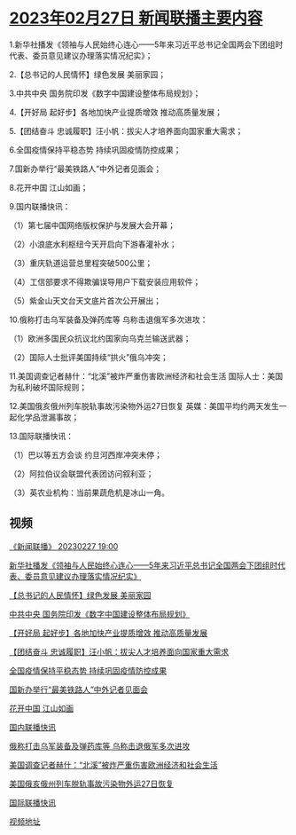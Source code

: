 # [2023年02月27日 新闻联播主要内容](https://tv.cctv.com/lm/xwlb/day/20230227.shtml)

1.新华社播发《领袖与人民始终心连心——5年来习近平总书记全国两会下团组时代表、委员意见建议办理落实情况纪实》；

2.【总书记的人民情怀】绿色发展 美丽家园；

3.中共中央 国务院印发《数字中国建设整体布局规划》；

4.【开好局 起好步】各地加快产业提质增效 推动高质量发展；

5.【团结奋斗 忠诚履职】汪小帆：拔尖人才培养面向国家重大需求；

6.全国疫情保持平稳态势 持续巩固疫情防控成果；

7.国新办举行“最美铁路人”中外记者见面会；

8.花开中国 江山如画；

9.国内联播快讯：

（1）第七届中国网络版权保护与发展大会开幕；

（2）小浪底水利枢纽今天开启向下游春灌补水；

（3）重庆轨道运营总里程突破500公里；

（4）工信部要求不得欺骗误导用户下载安装应用软件；

（5）紫金山天文台天文底片首次公开展出；

10.俄称打击乌军装备及弹药库等 乌称击退俄军多次进攻：

（1）欧洲多国民众抗议北约国家向乌克兰输送武器；

（2）国际人士批评美国持续“拱火”俄乌冲突；

11.美国调查记者赫什：“北溪”被炸严重伤害欧洲经济和社会生活 国际人士：美国为私利破坏国际规则；

12.美国俄亥俄州列车脱轨事故污染物外运27日恢复 英媒：美国平均约两天发生一起化学品泄漏事故；

13.国际联播快讯：

（1）巴以等五方会谈 约旦河西岸冲突未停；

（2）阿拉伯议会联盟代表团访问叙利亚；

（3）英农业机构：当前果蔬危机是冰山一角。

## 视频

[《新闻联播》 20230227 19:00](https://tv.cctv.com/2023/02/27/VIDERVh69pGIiz5S4azqpADW230227.shtml)

[新华社播发《领袖与人民始终心连心——5年来习近平总书记全国两会下团组时代表、委员意见建议办理落实情况纪实》](https://tv.cctv.com/2023/02/27/VIDEXdoJMEAN8R7tKJiiBDJr230227.shtml)

[【总书记的人民情怀】绿色发展 美丽家园](https://tv.cctv.com/2023/02/27/VIDEHCFv7JRjzk3cj1j5to6M230227.shtml)

[中共中央 国务院印发《数字中国建设整体布局规划》](https://tv.cctv.com/2023/02/27/VIDEsybH9sh4cDWW6LQ7mu81230227.shtml)

[【开好局 起好步】各地加快产业提质增效 推动高质量发展](https://tv.cctv.com/2023/02/27/VIDEDhE4eUWuZ8XxnMW5YznD230227.shtml)

[【团结奋斗 忠诚履职】汪小帆：拔尖人才培养面向国家重大需求](https://tv.cctv.com/2023/02/27/VIDEzrXAkFeOA0riQmpXs99B230227.shtml)

[全国疫情保持平稳态势 持续巩固疫情防控成果](https://tv.cctv.com/2023/02/27/VIDERs7gPcXW7mpCUGM0P9eS230227.shtml)

[国新办举行“最美铁路人”中外记者见面会](https://tv.cctv.com/2023/02/27/VIDEoFzGPXFp9snqjvELnJsK230227.shtml)

[花开中国 江山如画](https://tv.cctv.com/2023/02/27/VIDEk6jiikV6hnKWF9VBBSnu230227.shtml)

[国内联播快讯](https://tv.cctv.com/2023/02/27/VIDEzTICZNw7eY7l07fxCFIi230227.shtml)

[俄称打击乌军装备及弹药库等 乌称击退俄军多次进攻](https://tv.cctv.com/2023/02/27/VIDE7FoIv2dqpkURT5ogojpy230227.shtml)

[美国调查记者赫什：“北溪”被炸严重伤害欧洲经济和社会生活](https://tv.cctv.com/2023/02/27/VIDEyVkcixrkrajJfRMWb9Ht230227.shtml)

[美国俄亥俄州列车脱轨事故污染物外运27日恢复](https://tv.cctv.com/2023/02/27/VIDEuoQZpnMukvmXU1CzZm4y230227.shtml)

[国际联播快讯](https://tv.cctv.com/2023/02/27/VIDErJUcB3Ykk7u9LzhASOTb230227.shtml)

[视频地址](https://tv.cctv.com/lm/xwlb/day/20230227.shtml) 

